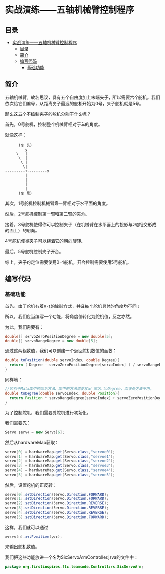 # 实战演练——五轴机械臂控制程序

## 目录

- [实战演练——五轴机械臂控制程序](#实战演练五轴机械臂控制程序)
  - [目录](#目录)
  - [简介](#简介)
  - [编写代码](#编写代码)
    - [基础功能](#基础功能)

## 简介

五轴机械臂，故名思议，具有五个自由度加上末端夹子，所以需要六个舵机。我们依次给它们编号，从距离夹子最远的舵机开始为0号，夹子舵机就是5号。

那么这五个不控制夹子的舵机分别干什么呢？

首先，0号舵机，控制整个机械臂相对于车的角度。

就像这样：

```XY
      (车 头)
         y
     \   |         
      \  |         
       \ |
        \|
---------+---------x
         |         
         |         
         |
         |
      (车 尾)
```

其次，1号舵机控制机械臂第一臂相对于水平面的角度。

然后，2号舵机控制第一臂和第二臂的夹角。

接着，3号舵机使得你可以控制夹子（在机械臂在水平面上的投影与z轴相交形成的面上）的朝向。

4号舵机使得夹子可以绕着它的朝向旋转。

最后，5号舵机控制夹子开合。

综上，夹子的定位需要使用0-4舵机，开合控制需要使用5号舵机。

## 编写代码

### 基础功能

首先，由于舵机有着`0-1`的控制方式，并且每个舵机具体的角度均不同；

所以，我们应当编写一个功能，将角度值转化为舵机值，反之亦然。

为此，我们需要有：

```Java
double[] servoZeroPositionDegree = new double[5];
double[] servoRangeDegree = new double[5];
```

通过这两组数值，我们可以创建一个返回舵机数值的函数：

```Java
double toPosition(double servoIndex, double Degree){
  return ( Degree - servoZeroPositionDegree[servoIndex] ) / servoRangeDegree[servoIndex];
}
```

同样地：

```Java
//区别于Math库中的同名方法，库中的方法需要写出 库名.toDegree，而该处方法不用。
double toDegree(double servoIndex, double Position){
  return Position * servoRangeDegree[servoIndex] + servoZeroPositionDegree[servoIndex];
}
```

为了控制舵机，我们需要对舵机进行初始化。

我们需要先：

```Java
Servo servo = new Servo[6];
```

然后从hardwareMap获取：

```Java
servo[0] = hardwareMap.get(Servo.class,"servoe0");
servo[1] = hardwareMap.get(Servo.class,"servoe1");
servo[2] = hardwareMap.get(Servo.class,"servoe2");
servo[3] = hardwareMap.get(Servo.class,"servoe3");
servo[4] = hardwareMap.get(Servo.class,"servoe4");
servo[5] = hardwareMap.get(Servo.class,"servoe5");
```

然后，设置舵机的正反转：

```Java
servo[0].setDirection(Servo.Direction.FORWARD);
servo[1].setDirection(Servo.Direction.FORWARD);
servo[2].setDirection(Servo.Direction.REVERSE);
servo[3].setDirection(Servo.Direction.REVERSE);
servo[4].setDirection(Servo.Direction.REVERSE);
servo[5].setDirection(Servo.Direction.FORWARD);
```

这样，我们就可以通过

```Java
servo[n].setPosition(pos);
```

来输出舵机数值。

我们把这些功能放进一个名为SixServoArmController.java的文件中：

```Java
package org.firstinspires.ftc.teamcode.Controllers.SixServoArm;
